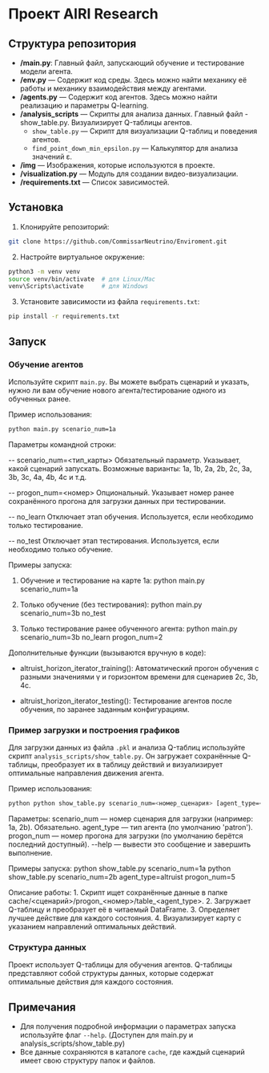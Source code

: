 
# Проект AIRI Research

## Структура репозитория

- **/main.py**: Главный файл, запускающий обучение и тестирование модели агента.
- **/env.py** — Содержит код среды. Здесь можно найти механику её работы и механику взаимодействия между агентами.
- **/agents.py** — Cодержит код агентов. Здесь можно найти реализацию и параметры Q-learning.
- **/analysis_scripts** — Скрипты для анализа данных. Главный файл - show_table.py. Визуализирует Q-таблицы агентов.
  - `show_table.py` — Скрипт для визуализации Q-таблиц и поведения агентов.
  - `find_point_down_min_epsilon.py` — Калькулятор для анализа значений ε.
- **/img** — Изображения, которые используются в проекте.
- **/visualization.py** — Модуль для создании видео-визуализации.
- **/requirements.txt** — Список зависимостей.

## Установка

1. Клонируйте репозиторий:

```bash
git clone https://github.com/CommissarNeutrino/Enviroment.git
```

2. Настройте виртуальное окружение:

```bash
python3 -m venv venv
source venv/bin/activate  # для Linux/Mac
venv\Scripts\activate     # для Windows
```

3. Установите зависимости из файла `requirements.txt`:

```bash
pip install -r requirements.txt
```

## Запуск

### Обучение агентов

Используйте скрипт `main.py`. Вы можете выбрать сценарий и указать, нужно ли вам обучение нового агента/тестирование одного из обученных ранее.

Пример использования:

```bash
python main.py scenario_num=1a
```

Параметры командной строки:

-- scenario_num=<тип_карты>    Обязательный параметр. Указывает, какой сценарий запускать.
                               Возможные варианты: 1a, 1b, 2a, 2b, 2c, 3a, 3b, 3c, 4a, 4b, 4c и т.д.

-- progon_num=<номер>          Опциональный. Указывает номер ранее сохранённого прогона
                               для загрузки данных при тестировании.

-- no_learn                    Отключает этап обучения. Используется, если необходимо только тестирование.

-- no_test                     Отключает этап тестирования. Используется, если необходимо только обучение.

Примеры запуска:

1. Обучение и тестирование на карте 1a:
   python main.py scenario_num=1a

2. Только обучение (без тестирования):
   python main.py scenario_num=3b no_test

3. Только тестирование ранее обученного агента:
   python main.py scenario_num=3b no_learn progon_num=2

Дополнительные функции (вызываются вручную в коде):

- altruist_horizon_iterator_training():
  Автоматический прогон обучения с разными значениями γ и горизонтом времени
  для сценариев 2c, 3b, 4c.

- altruist_horizon_iterator_testing():
  Тестирование агентов после обучения, по заранее заданным конфигурациям.

### Пример загрузки и построения графиков

Для загрузки данных из файла `.pkl` и анализа Q-таблиц используйте скрипт `analysis_scripts/show_table.py`.
Он загружает сохранённые Q-таблицы, преобразует их в таблицу действий и визуализирует оптимальные направления движения агента.

Пример использования:

```bash
python python show_table.py scenario_num=<номер_сценария> [agent_type=<тип_агента>] [progon_num=<номер_прогона>]
```

Параметры:
    scenario_num  — номер сценария для загрузки (например: 1a, 2b). Обязательно.
    agent_type    — тип агента (по умолчанию 'patron').
    progon_num    — номер прогона для загрузки (по умолчанию берётся последний доступный).
    --help        — вывести это сообщение и завершить выполнение.

Примеры запуска:
    python show_table.py scenario_num=1a
    python show_table.py scenario_num=2b agent_type=altruist progon_num=5

Описание работы:
    1. Скрипт ищет сохранённые данные в папке cache/<сценарий>/progon_<номер>/table_<agent_type>.
    2. Загружает Q-таблицу и преобразует её в читаемый DataFrame.
    3. Определяет лучшее действие для каждого состояния.
    4. Визуализирует карту с указанием направлений оптимальных действий.

### Структура данных

Проект использует Q-таблицы для обучения агентов. Q-таблицы представляют собой структуры данных, которые содержат оптимальные действия для каждого состояния.

## Примечания

- Для получения подробной информации о параметрах запуска используйте флаг `--help`. (Доступен для main.py и analysis_scripts/show_table.py)
- Все данные сохраняются в каталоге `cache`, где каждый сценарий имеет свою структуру папок и файлов.
